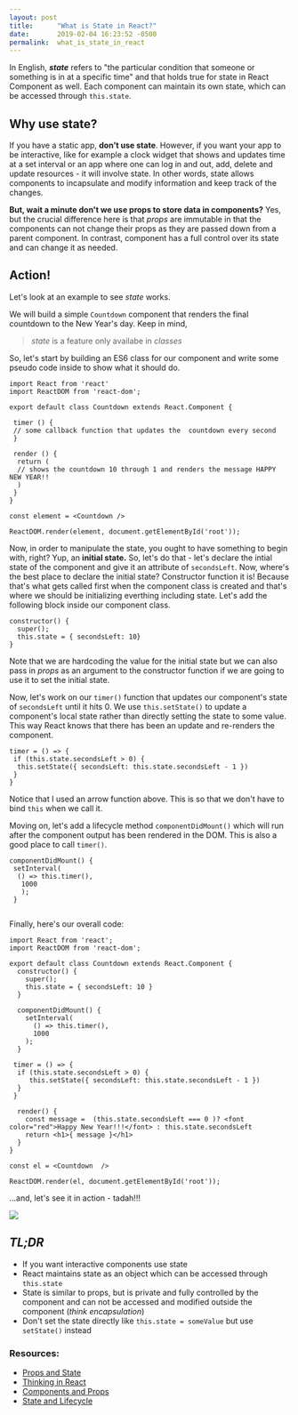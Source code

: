 ```yaml
---
layout: post
title:      "What is State in React?"
date:       2019-02-04 16:23:52 -0500
permalink:  what_is_state_in_react
---
```



In English, ***state*** refers to "the particular condition that someone or something is in at a specific time" and that holds true for state in React Component as well. Each component can maintain its own state, which can be accessed through `this.state`. 

## **Why use state?**

If you have a static app, **don't use state**. However, if you want your app to be interactive, like for example a clock widget that shows and updates time at a set interval or an app where one can log in and out, add, delete and update resources - it will involve state. In other words, state allows components to incapsulate and modify information and keep track of the changes. 

**But, wait a minute don't we use props to store data in components?** Yes, but the crucial difference here is that *props* are immutable in that the components can not change their props as they are passed down from a parent component. In contrast, component has a full control over its state and can change it as needed. 

## **Action!**

Let's look at an example to see *state* works.

We will build a  simple `Countdown` component that renders the final countdown to the New Year's day. Keep in mind,

> *state* is a feature only availabe in *classes*

So,  let's start by building an ES6 class for our component and write some pseudo code inside to show what it should do.

```
import React from 'react'
import ReactDOM from 'react-dom';

export default class Countdown extends React.Component {
   
 timer () {
 // some callback function that updates the  countdown every second
 }
	 
 render () {
  return ( 
  // shows the countdown 10 through 1 and renders the message HAPPY NEW YEAR!!
  )
 }
}

const element = <Countdown />

ReactDOM.render(element, document.getElementById('root'));
```
Now, in order to manipulate the state, you ought to have something to begin with, right? Yup, an **initial state.** So, let's do that - let's  declare the intial state of the component and give it an attribute of `secondsLeft`. Now, where's the best place to declare the initial state? Constructor function it is! Because that's what gets called first when the component class is created and that's where we should be initializing everthing including state. Let's add the following block inside our component class.

```
constructor() {
  super();
  this.state = { secondsLeft: 10}
}
```
Note that we are hardcoding the value for the initial state but we can also pass in *props* as an argument to the constructor function if we are going to use it to set the initial state.

Now, let's work on our `timer()` function that updates our component's state of `secondsLeft` until it hits 0. We use `this.setState()` to update a component's local state rather than directly setting the state to some value. This way React knows that there has been an update and re-renders the component.
	
```
timer = () => {
 if (this.state.secondsLeft > 0) {
  this.setState({ secondsLeft: this.state.secondsLeft - 1 })
 }
}
```

Notice that I used an arrow function above. This is so that we don't have to bind `this` when we call it. 

Moving on, let's add a lifecycle method `componentDidMount()` which will run after the component output has been rendered in the DOM. This is also a good place to call `timer()`.

```
componentDidMount() {
 setInterval(
  () => this.timer(),
   1000
   );
 }
	
```
	
Finally, here's our overall code:

```
import React from 'react';
import ReactDOM from 'react-dom';

export default class Countdown extends React.Component {
  constructor() {
    super();
    this.state = { secondsLeft: 10 }
  }

  componentDidMount() {
    setInterval(
      () => this.timer(),
      1000
    );
  }

 timer = () => {
  if (this.state.secondsLeft > 0) {
     this.setState({ secondsLeft: this.state.secondsLeft - 1 })
  }
 }

  render() {
    const message =  (this.state.secondsLeft === 0 )? <font color="red">Happy New Year!!!</font> : this.state.secondsLeft 
    return <h1>{ message }</h1>
  }
}

const el = <Countdown  />

ReactDOM.render(el, document.getElementById('root'));

```

...and, let's see it in action - tadah!!!

![](https://media.giphy.com/media/u0ag71wII1yBjMAOAc/giphy.gif)

## ***TL;DR***
* If you want interactive components use state
* React maintains state as an object which can be accessed through `this.state`
* State is similar to props, but is private and fully controlled by the component and can not be accessed and modified outside the component (*think encapsulation*)
* Don't set the state directly like `this.state = someValue` but use `setState()` instead


### Resources:

* [Props and State](https://github.com/uberVU/react-guide/blob/master/props-vs-state.md)
* [Thinking in React](https://reactjs.org/docs/thinking-in-react.html)
* [Components and Props](https://reactjs.org/docs/components-and-props.html)
* [State and Lifecycle](https://reactjs.org/docs/state-and-lifecycle.html)
